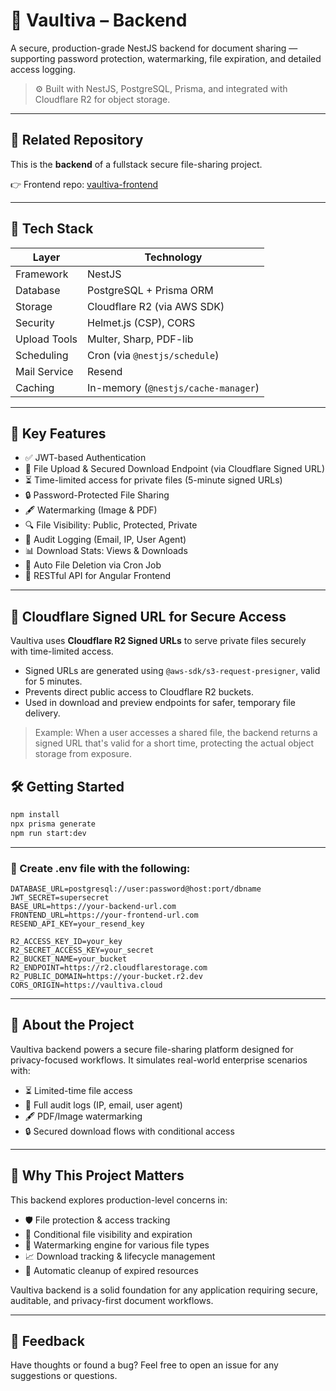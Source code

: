 # 🔐 Vaultiva – Backend

A secure, production-grade NestJS backend for document sharing — supporting password protection, watermarking, file expiration, and detailed access logging.

> ⚙️ Built with NestJS, PostgreSQL, Prisma, and integrated with Cloudflare R2 for object storage.

---

## 🔗 Related Repository

This is the **backend** of a fullstack secure file-sharing project.

👉 Frontend repo: [vaultiva-frontend](https://github.com/setyaraka/vaultiva-frontend)

---

## 🧰 Tech Stack

| Layer        | Technology                         |
|--------------|-------------------------------------|
| Framework    | NestJS                              |
| Database     | PostgreSQL + Prisma ORM             |
| Storage      | Cloudflare R2 (via AWS SDK)         |
| Security     | Helmet.js (CSP), CORS               |
| Upload Tools | Multer, Sharp, PDF-lib              |
| Scheduling   | Cron (via `@nestjs/schedule`)       |
| Mail Service | Resend                              |
| Caching      | In-memory (`@nestjs/cache-manager`) |

---

## 🔐 Key Features

- ✅ JWT-based Authentication
- 📁 File Upload & Secured Download Endpoint (via Cloudflare Signed URL)
- ⏳ Time-limited access for private files (5-minute signed URLs)
- 🔒 Password-Protected File Sharing
- 🖋️ Watermarking (Image & PDF)
- 🔍 File Visibility: Public, Protected, Private
- 🧾 Audit Logging (Email, IP, User Agent)
- 📊 Download Stats: Views & Downloads
- 🧹 Auto File Deletion via Cron Job
- 🔗 RESTful API for Angular Frontend

---

## 🔐 Cloudflare Signed URL for Secure Access

Vaultiva uses **Cloudflare R2 Signed URLs** to serve private files securely with time-limited access.

- Signed URLs are generated using `@aws-sdk/s3-request-presigner`, valid for 5 minutes.
- Prevents direct public access to Cloudflare R2 buckets.
- Used in download and preview endpoints for safer, temporary file delivery.

> Example: When a user accesses a shared file, the backend returns a signed URL that's valid for a short time, protecting the actual object storage from exposure.

## 🛠️ Getting Started

```bash
npm install
npx prisma generate
npm run start:dev
```
---

### 📄 Create .env file with the following:
```
DATABASE_URL=postgresql://user:password@host:port/dbname
JWT_SECRET=supersecret
BASE_URL=https://your-backend-url.com
FRONTEND_URL=https://your-frontend-url.com
RESEND_API_KEY=your_resend_key

R2_ACCESS_KEY_ID=your_key
R2_SECRET_ACCESS_KEY=your_secret
R2_BUCKET_NAME=your_bucket
R2_ENDPOINT=https://r2.cloudflarestorage.com
R2_PUBLIC_DOMAIN=https://your-bucket.r2.dev
CORS_ORIGIN=https://vaultiva.cloud
```
---

## 📌 About the Project

Vaultiva backend powers a secure file-sharing platform designed for privacy-focused workflows.
It simulates real-world enterprise scenarios with:
- ⏳ Limited-time file access
- 🧾 Full audit logs (IP, email, user agent)
- 🖋️ PDF/Image watermarking
- 🔒 Secured download flows with conditional access

---

## 🎯 Why This Project Matters

This backend explores production-level concerns in:

- 🛡️ File protection & access tracking
- 🔐 Conditional file visibility and expiration
- 🧠 Watermarking engine for various file types
- 📈 Download tracking & lifecycle management
- 🧹 Automatic cleanup of expired resources
  
Vaultiva backend is a solid foundation for any application requiring secure, auditable, and privacy-first document workflows.

---

## 🙋 Feedback

Have thoughts or found a bug?
Feel free to open an issue for any suggestions or questions.
